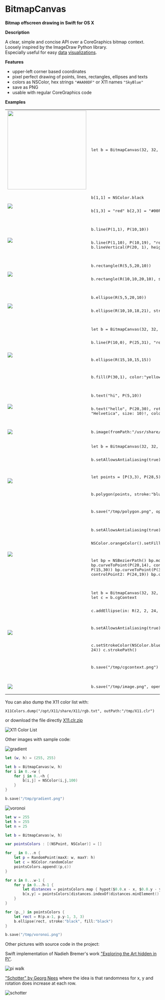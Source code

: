 # BitmapCanvas
__Bitmap offscreen drawing in Swift for OS X__

__Description__

A clear, simple and concise API over a CoreGraphics bitmap context.  
Loosely inspired by the ImageDraw Python library.  
Especially useful for easy [data](https://github.com/nst/DevTeamActivity) [visualizations](https://github.com/nst/ShapefileReader).

__Features__

* upper-left corner based coordinates
* pixel perfect drawing of points, lines, rectangles, ellipses and texts
* colors as NSColor, hex strings ``"#AA00DF"`` or X11 names ``"SkyBlue"``
* save as PNG
* usable with regular CoreGraphics code

__Examples__

<TABLE>

<TR>
    <TD><IMG SRC="img/bitmap.png" width="256" /></TD>
    <TD><PRE>let b = BitmapCanvas(32, 32, "PapayaWhip")</PRE>
    </TD>
</TR>

<TR>
    <TD><IMG SRC="img/points.png" /></TD>
<TD><PRE>b[1,1] = NSColor.black

b[1,3] = "red"
b[2,3] = "#00FF00"
b[3,3] = NSColor.blue</PRE>
    </TD>
</TR>

<TR>
    <TD><IMG SRC="img/lines.png" /></TD>
    <TD><PRE>b.line(P(1,1), P(10,10))

b.line(P(1,10), P(10,19), "red")
b.lineHorizontal(P(1,21), width:20)
b.lineVertical(P(20, 1), height:19, "blue")</PRE>
    </TD>
</TR>

<TR>
    <TD><IMG SRC="img/rects.png" /></TD>
    <TD><PRE>b.rectangle(R(5,5,20,10))

b.rectangle(R(10,10,20,10), stroke:"blue", fill:"magenta")</PRE>
    </TD>
</TR>

<TR>
    <TD><IMG SRC="img/ellipse.png" /></TD>
    <TD><PRE>b.ellipse(R(5,5,20,10))

b.ellipse(R(10,10,18,21), stroke:"blue", fill:"magenta")</PRE>
    </TD>
</TR>

<TR>
    <TD><IMG SRC="img/fill.png" /></TD>
    <TD><PRE>let b = BitmapCanvas(32, 32, "PapayaWhip")

b.line(P(10,0), P(25,31), "red")

b.ellipse(R(15,10,15,15))

b.fill(P(30,1), color:"yellow")
</PRE>
    </TD>
</TR>

<TR>
    <TD><IMG SRC="img/text.png" /></TD>
    <TD><PRE>b.text("hi", P(5,10))

b.text("hello", P(20,30),
    rotationDegrees: -90,
    font: NSFont(name: "Helvetica", size: 10)!,
    color: NSColor.red)</PRE>
    </TD>
</TR>

<TR>
    <TD><IMG SRC="img/image.png" /></TD>
    <TD><PRE>b.image(fromPath:"/usr/share/httpd/icons/sphere2.png", P(0,0))</PRE>
    </TD>
</TR>

<TR>
    <TD><IMG SRC="img/polygon.png" /></TD>
    <TD><PRE>let b = BitmapCanvas(32, 32, "PapayaWhip")

b.setAllowsAntialiasing(true)

let points = [P(3,3), P(28,5), P(25,22), P(12,18)]

b.polygon(points, stroke:"blue", fill:"SkyBlue")

b.save("/tmp/polygon.png", open:true)</PRE>
    </TD>
</TR>

<TR>
    <TD><IMG SRC="img/bezier.png" /></TD>
    <TD><PRE>b.setAllowsAntialiasing(true)

NSColor.orangeColor().setFill()

let bp = NSBezierPath()
bp.moveToPoint(P(2,2))
bp.curveToPoint(P(20,14), controlPoint1: P(14,30), controlPoint2: P(15,30))
bp.curveToPoint(P(32,13), controlPoint1: P(24,14), controlPoint2: P(24,19))
bp.closePath()
bp.fill()
bp.stroke()</PRE>
    </TD>
</TR>

<TR>
<TD><IMG SRC="img/cgcontext.png" /></TD>
<TD><PRE>let b = BitmapCanvas(32, 32, "PapayaWhip")
let c = b.cgContext

c.addEllipse(in: R(2, 2, 24, 24))
c.strokePath()

b.setAllowsAntialiasing(true)

c.setStrokeColor(NSColor.blue.cgColor)
c.addEllipse(in: R(12, 12, 24, 24))
c.strokePath()

b.save("/tmp/cgcontext.png")</PRE>
</TD>
</TR>

<TR>
    <TD><IMG SRC="img/file.png" /></TD>
    <TD><PRE>b.save("/tmp/image.png", open:true)</PRE>
    </TD>
</TR>

</TABLE>

You can also dump the X11 color list with:

    X11Colors.dump("/opt/X11/share/X11/rgb.txt", outPath:"/tmp/X11.clr")

or download the file directly [X11.clr.zip](https://raw.githubusercontent.com/nst/BitmapCanvas/master/files/X11.clr.zip)

![X11 Color List](files/X11.clr.png)

Other images with sample code:

![gradient](img/gradient.png "gradient")

```Swift
let (w, h) = (255, 255)

let b = BitmapCanvas(w, h)
for i in 0..<w {
    for j in 0..<h {
        b[i,j] = NSColor(i,j,100)
    }
}

b.save("/tmp/gradient.png")
```

![voronoi](img/voronoi.png "Voronoi")

```Swift
let w = 255
let h = 255
let n = 25

let b = BitmapCanvas(w, h)

var pointsColors : [(NSPoint, NSColor)] = []

for _ in 0...n {
    let p = RandomPoint(maxX: w, maxY: h)
    let c = NSColor.randomColor
    pointsColors.append((p,c))
}

for x in 0...w-1 {
    for y in 0...h-1 {
        let distances = pointsColors.map { hypot($0.0.x - x, $0.0.y - y) }
        b[x,y] = pointsColors[distances.indexOf(distances.minElement()!)!].1
    }
}

for (p,_) in pointsColors {
    let rect = R(p.x-1, p.y-1, 3, 3)
    b.ellipse(rect, stroke:"black", fill:"black")
}

b.save("/tmp/voronoi.png")
```

Other pictures with source code in the project:

Swift implementation of Nadieh Bremer's work ["Exploring the Art hidden in Pi"](http://www.visualcinnamon.com/2015/01/exploring-art-hidden-in-pi.html).

![pi walk](img/pi_walk.png "pi walk")

["Schotter" by Georg Nees](https://collections.vam.ac.uk/item/O221321/schotter-print-nees-georg/) where the idea is that randomness for x, y and rotation does increase at each row.

![schotter](img/schotter.png "schotter")

